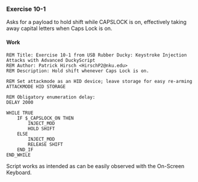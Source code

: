 ### Exercise 10-1
Asks for a payload to hold shift while CAPSLOCK is on, effectively taking away capital letters when Caps Lock is on.
#### Work
```DuckyScript
REM Title: Exercise 10-1 from USB Rubber Ducky: Keystroke Injection Attacks with Advanced DuckyScript
REM Author: Patrick Hirsch <HirschP2@nku.edu>
REM Description: Hold shift whenever Caps Lock is on.

REM Set attackmode as an HID device; leave storage for easy re-arming
ATTACKMODE HID STORAGE

REM Obligatory enumeration delay:
DELAY 2000

WHILE TRUE
	IF $_CAPSLOCK_ON THEN
		INJECT_MOD
		HOLD SHIFT
	ELSE
		INJECT_MOD
		RELEASE SHIFT
	END_IF
END_WHILE
```
Script works as intended as can be easily observed with the On-Screen Keyboard.